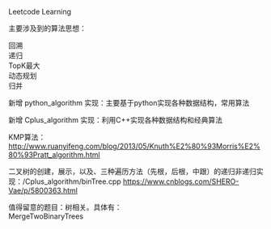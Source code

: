 Leetcode Learning  

主要涉及到的算法思想：  

回溯  
递归  
TopK最大  
动态规划  
归并  

新增 python_algorithm 实现：主要基于python实现各种数据结构，常用算法  
  
新增 Cplus_algorithm 实现：利用C++实现各种数据结构和经典算法  


  
KMP算法： http://www.ruanyifeng.com/blog/2013/05/Knuth%E2%80%93Morris%E2%80%93Pratt_algorithm.html  

二叉树的创建，展示，以及、三种遍历方法（先根，后根，中跟）的递归非递归实现：/Cplus_algorithm/binTree.cpp  https://www.cnblogs.com/SHERO-Vae/p/5800363.html  

值得留意的题目：树相关。具体有：  
MergeTwoBinaryTrees  
